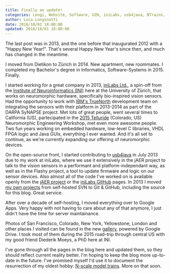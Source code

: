 ```yaml
---
title: Finally an update!
categories: Longi, Website, Software, UZH, iniLabs, usb4java, NTrains, Trips
author: Luca Longinotti
date: 2016/10/01 18:00:00
updated: 2016/10/01 18:00:00
---
```

The last post was in 2013, and the one before that inaugurated 2012 with a "Happy New Year!".
That's several Happy New Year's since then, and much has changed in the meantime.

I moved from Dietikon to Zürich in 2014. New apartment, new roommates.
I completed my Bachelor's degree in Informatics, Software-Systems in 2015. Finally.

I started working for a great company in 2013, [iniLabs Ltd.][1], a spin-off from the [Institute of Neuroinformatics (INI)][2]
here at the University of Zürich, that works on neuromorphic hardware, specifically bio-inspired vision sensors.
Had the opportunity to work with [IBM's TrueNorth][3] development team on integrating the sensors with their platform
in 2013-2014 as part of the DARPA SyNAPSE project. Met lots of great people, went several times to California (US),
partecipated in the [2015 Telluride][4] (Colorado, US) Neuromorphic Engineering Workshop, met even more awesome people.
Two fun years working on embedded hardware, low-level C libraries, VHDL FPGA logic and Java GUIs, everything I ever
wanted. And it's all set to continue, as we're currently expanding our offering of neuromorphic devices.

On the open-source front, I started contributing to [usb4java][5] in July 2013 due to my work at iniLabs, where we use it
extensively in the jAER project to talk to the vision sensors in a performant and platform-independant way, as well
as in the Flashy project, a tool to update firmware and logic on our sensor devices.
Also almost all of the code I've worked on is available openly from the [jAER project][6] or the [iniLabs GitHub][7] pages.
In 2013 I moved [my own projects][8] from self-hosted SVN to Git & GitHub, including the source for this blog. Great service.

After over a decade of self-hosting, I moved everything over to Google Apps. Very happy with not having to care about
any of that anymore, I just didn't have the time for server maintainance.

Photos of San Francisco, Colorado, New York, Yellowstone, London and other places I visited can be found in the new
[gallery][9], powered by Google Drive.
I took most of them during the 2015 road-trip through central US with my good friend Diederik Moeys, a PhD here at INI.

I've gone through all the pages in the blog here and updated them, so they should reflect current reality better.
I'm hoping to keep the blog more up-to-date in the future. I've promised myself I'd use it to document the
resurrection of my oldest hobby: [N-scale model trains][10]. More on that soon.

[1]: http://www.inilabs.com/ "iniLabs Ltd."
[2]: https://www.ini.uzh.ch/ "Institute of Neuroinformatics, UZH/ETHZ"
[3]: https://www.research.ibm.com/cognitive-computing/neurosynaptic-chips.shtml "IBM Neurosynaptic Chips"
[4]: http://www.neuromorphs.net/nm/wiki/2015 "Telluride 2015 Neuromorphic Workshop"
[5]: http://usb4java.org/ "usb4java library"
[6]: https://sourceforge.net/projects/jaer/ "jAER project"
[7]: https://github.com/inilabs/ "iniLabs GitHub"
[8]: https://github.com/llongi/ "llongi GitHub"
[9]: https://drive.google.com/drive/folders/0ByFrW1EWTRxlbVdWeDFsVE9NZjA?usp=sharing "llongi photo gallery"
[10]: https://drive.google.com/drive/folders/0ByFrW1EWTRxlSUhxbkNDakpvYkk?usp=sharing "model train photos"
